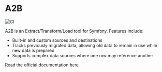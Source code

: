 A2B
===

![CI](https://github.com/DragoonBoots/A2B/workflows/CI/badge.svg)

A2B is an Extract/Transform/Load tool for Symfony.  Features include:
- Built-in and custom sources and destinations
- Tracks previously migrated data, allowing old data to remain in use while new data is prepared
- Supports complex data sources where one row may reference another

Read the official documentation [here](https://dragoonboots.github.io/A2B/)
